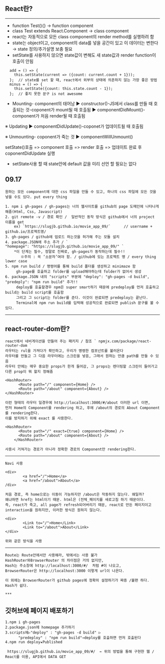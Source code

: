 ## React란?
***
 * function Test(){} → function component
 * class Test extends React.Component → class component
 * react는 자동적으로 모든 class component의 render method를 실행하려 함
 * state는 object이고, component의 data를 넣을 공간이 있고 이 데이터는 변한다 → state 정의/추가설명 보충 필요
 * setState를 사용하지 않으면 state값이 변해도 새 state값과 render function이 호출이 안됨
```
  add = () => {
    this.setState(current => ({count: current.count + 1}));
  };  // state를 set 할 때, react에서 외부의 상태에 의존하지 않는 가장 좋은 방법
  minus = () => {
    this.setState({count: this.state.count - 1});
  };  // 좋지 못한 문구 is not awesome
```

*  Mounting- component의 태어남
    ▶ constructor()-JS에서 class를 만들 때 호출되는 것-coponent가 mount될 때 호출됨
    ▶ componentDidMount()-component가 처음 render될 때 호출됨

  ※ Updating
    ▶ componentDidUpdate()-coponet가 업데이트될 때 호출됨

  ※ Unmounting- coponent가 죽는 것
    ▶ componentWillUnmount()

   setState()호출 => component 호출 => render 호출 =>
   업데이트 완료 후 coponentDidUpdate 실행

   * setState사용 할 때 state안에 default 값을 미리 선언 할 필요는 없다  

## 09.17

    원하는 모든 component에 대한 css 파일을 만들 수 있고, 하나의 css 파일에 모든 것을 넣을 수도 있다. put every thing
    
    1. npm i gh-pages / gh-pages는 너의 웹사이트를 github의 page 도메인에 나타나게 해줌(Html, Css, Javascript)
    2. git remote -v / 경로 확인 /  일반적인 동작 방식은 github에서 너의 project 이름을 get 
        ex) `https://slugjb.github.io/movie_app_09/`      // username + github.io/프로젝트명/
    3. gh-pages / github에 업로드 하는것을 허가해 주는 모듈 설치
    4. package.JSON에 주소 추가 / ` "homepage": "https://slugjb.github.io/movie_app_09/" `
        *이 단계는 필수, 정말로 진짜로, gh-pages가 동작하는데 필수!!
           ※주의 : 꼭 ‘소문자’여야 함. / github에 있는 프로젝트 명 / every thing lower case
    5. npm run build / 명령어를 통해 build 폴더를 생성하고 minimaze 함  
         gh-page를 호출하고 folder를 upload해야하는데 folder가 없어서 생성
    6. package.JSON 내의 "scripts" 부분에 "deploy": "gh-pages -d build", "predeply": "npm run build" 추가!!
         deploy를 호출할경우 npm은 super smart하기 때문에 predeploy를 먼저 호출하고 build는 build script를 호출함
         그리고 그 script는 folder를 준다. 이것이 완료되면 predeploy는 끝난다.
         Terminal에 npm run build를 입력해 성공적으로 완료되면 publish 문구를 볼 수 있다.

***
## react-router-dom란?
    react에서 네비게이션을 만들어 주는 패키지 / 참조 ` npmjx.com/package/react-router-dom `
    라우터는 rul을 가져다가 확인하고, 우리가 명령한 컴포넌트를 불러온다
    라우터를 만들고 그 다음 라우터에는 스크린을 넣음, 그래서 원하는 만큼 path를 만들 수 있음 
    라우터 안에는 매우 중요한 props가 한개 들어감, 그 props는 렌더링할 스크린이 들어가고 다른 prop이 뭐 할지 정해줌
```
<HashRouter>
      <Route path="/" component={Home} />
      <Route path="/about" component={About} />
</HashRouter>
```
    이런 형태의 라우터 일경우에 http://localhost:3000/#/about 이러한 url 이면,
    먼저 Home의 Component를 rendering 하고, 후에 /about의 경로의 About Component를 rendering한다.
    이를 방지하기 위해 exact 를 사용한다.
```
<HashRouter>
      <Route path="/" exact={true} component={Home} />
      <Route path="/about" component={About} />
    </HashRouter>
```
    사용시 거쳐가는 경로가 아니라 정확한 경로의 Component만 rendering한다.
***
    Navi 사용
```
<div>
        <a href="/">Home</a>
        <a href="/about">About</a>
/div>
```
    처음 경로, 즉 home으로는 이동이 가능하지만 /about은 작동하지 않는다. 왜일까?   
    왜냐하면 href는 html이기 때문. html은 (전체_페이지를 새로고침 하기 때문이다.  
    즉, react가 죽고, all page가 refresh되어버리기 때문, react로 만든 페이지이고
    interaction을 원하지만, 이러한 방식은 원하지 않는다.
```
<div>
        <Link to="/">Home</Link>
        <Link to="/about">About</Link>
</div>
```
    위와 같은 방식을 사용
***
    Route는 Route안에서만 사용해라, 밖에서는 사용 불가
    HashRouter와BrowserRouter 의 차이점은 거의 없지만,  
    Hash는 주소창에 http://localhost:3000/#/  처럼 #이 나오고,
    BrowserRouter은 http://localhost:3000 이렇게 url이 나온다.
    
    이 외에는 BrowserRouter가 github pages에 정확히 설정하기가 짜증 /불편 하다. Hash가 쉽다.
    
    ***
## 깃허브에 페이지 배포하기
    1.npm i gh-pages
    2.package.json에 homepage 추가하기
    3.scripts에▷"deploy" : "gh-pages -d build" ▷ 
          "predeploy" : "npm run build"→deploy를 호출하면 먼저 호출된다
    4.npm run deploy★Published

     https://slugjb.github.io/movie_app_09/#/  ← 위의 방법을 통해 구현한 웹 / React를 이용, API에서 DATA GET
